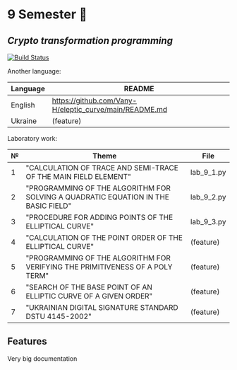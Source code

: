 # 9 Semester 🔐
## _Crypto transformation programming_

[![Build Status](https://travis-ci.org/joemccann/dillinger.svg?branch=master)](https://travis-ci.org/joemccann/dillinger)

Another language:

| Language | README |
| ------ | ------ |
| English | https://github.com/Vany-H/eleptic_curve/main/README.md |
| Ukraine | (feature) |

Laboratory work:

| № | Theme | File |
| ------ | ------ | ------ |
| 1 | "CALCULATION OF TRACE AND SEMI-TRACE OF THE MAIN FIELD ELEMENT" | lab_9_1.py |
| 2 | "PROGRAMMING OF THE ALGORITHM FOR SOLVING A QUADRATIC EQUATION IN THE BASIC FIELD" | lab_9_2.py |
| 3 | "PROCEDURE FOR ADDING POINTS OF THE ELLIPTICAL CURVE" | lab_9_3.py |
| 4 | "CALCULATION OF THE POINT ORDER OF THE ELLIPTICAL CURVE" | (feature) |
| 5 | "PROGRAMMING OF THE ALGORITHM FOR VERIFYING THE PRIMITIVENESS OF A POLY TERM" | (feature) |
| 6 | "SEARCH OF THE BASE POINT OF AN ELLIPTIC CURVE OF A GIVEN ORDER" | (feature) |
| 7 | "UKRAINIAN DIGITAL SIGNATURE STANDARD DSTU 4145-2002" | (feature) |

## Features

Very big documentation